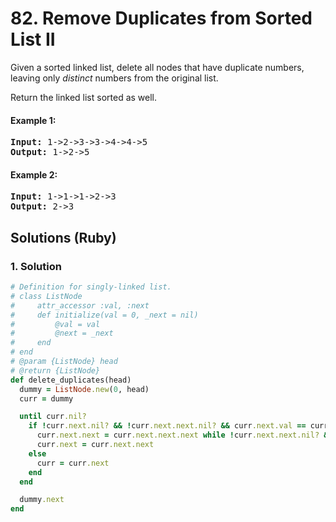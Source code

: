 # 82. Remove Duplicates from Sorted List II
Given a sorted linked list, delete all nodes that have duplicate numbers, leaving only *distinct* numbers from the original list.

Return the linked list sorted as well.

#### Example 1:
<pre>
<strong>Input:</strong> 1->2->3->3->4->4->5
<strong>Output:</strong> 1->2->5
</pre>

#### Example 2:
<pre>
<strong>Input:</strong> 1->1->1->2->3
<strong>Output:</strong> 2->3
</pre>

## Solutions (Ruby)

### 1. Solution
```Ruby
# Definition for singly-linked list.
# class ListNode
#     attr_accessor :val, :next
#     def initialize(val = 0, _next = nil)
#         @val = val
#         @next = _next
#     end
# end
# @param {ListNode} head
# @return {ListNode}
def delete_duplicates(head)
  dummy = ListNode.new(0, head)
  curr = dummy

  until curr.nil?
    if !curr.next.nil? && !curr.next.next.nil? && curr.next.val == curr.next.next.val
      curr.next.next = curr.next.next.next while !curr.next.next.nil? && curr.next.val == curr.next.next.val
      curr.next = curr.next.next
    else
      curr = curr.next
    end
  end

  dummy.next
end
```
